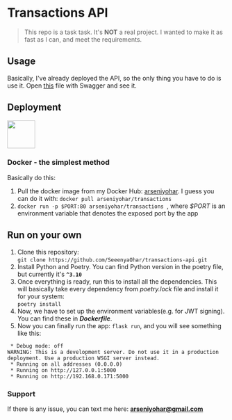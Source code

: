 # Transactions API

> This repo is a task task. It's <b>NOT</b> a real project.
> I wanted to make it as fast as I can, and meet the requirements.
## Usage
Basically, I've already deployed the API, so the only thing you have to do is use it.
Open [this](./openapi.yaml) file with Swagger and see it.

## Deployment
<img src="https://developers.redhat.com/sites/default/files/styles/article_feature/public/blog/2014/05/homepage-docker-logo.png?itok=zx0e-vcP"  
width="64" height="64">
### Docker - the simplest method 


Basically do this:
1. Pull the docker image from my Docker Hub: [arseniyohar](https://hub.docker.com/u/arseniyohar). I guess you can do it with: ``` docker pull arseniyohar/transactions ```
2. ```docker run -p $PORT:80 arseniyohar/transactions ```, where <i>$PORT</i> is an environment variable that denotes the exposed port by the app

## Run on your own
1. Clone this repository: <br/>
``` git clone https://github.com/SeeenyaOhar/transactions-api.git ```
2. Install Python and Poetry. You can find Python version in the poetry file, but currently it's <b>```^3.10```</b>
3. Once everything is ready, run this to install all the dependencies. This will basically take every dependency from <i> poetry.lock </i> file and install it for your system: <br/> ``` poetry install ```
4. Now, we have to set up the environment variables(e.g. for JWT signing). You can find these in <b><i>Dockerfile</i></b>.
5. Now you can finally run the app: ``` flask run ```, and you will see something like this:

```
 * Debug mode: off
WARNING: This is a development server. Do not use it in a production deployment. Use a production WSGI server instead. 
 * Running on all addresses (0.0.0.0)
 * Running on http://127.0.0.1:5000
 * Running on http://192.168.0.171:5000
```
### Support
If there is any issue, you can text me here: <b> arseniyohar@gmail.com </b>
